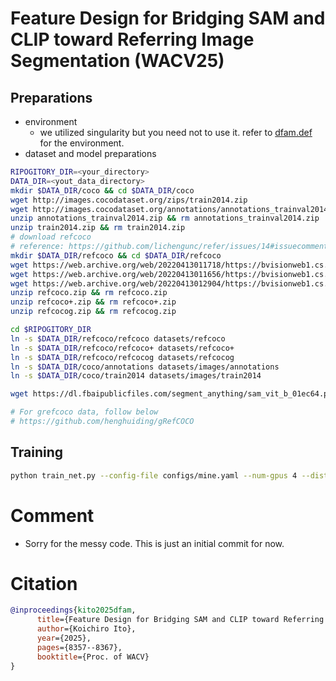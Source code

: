 # Feature Design for Bridging SAM and CLIP toward Referring Image Segmentation (WACV25)

## Preparations
- environment
    * we utilized singularity but you need not to use it. refer to [dfam.def](dfam.def) for the environment. 
- dataset and model preparations
```sh
RIPOGITORY_DIR=<your_directory>
DATA_DIR=<yout_data_directory>
mkdir $DATA_DIR/coco && cd $DATA_DIR/coco
wget http://images.cocodataset.org/zips/train2014.zip
wget http://images.cocodataset.org/annotations/annotations_trainval2014.zip
unzip annotations_trainval2014.zip && rm annotations_trainval2014.zip
unzip train2014.zip && rm train2014.zip
# download refcoco
# reference: https://github.com/lichengunc/refer/issues/14#issuecomment-1258318183
mkdir $DATA_DIR/refcoco && cd $DATA_DIR/refcoco
wget https://web.archive.org/web/20220413011718/https://bvisionweb1.cs.unc.edu/licheng/referit/data/refcoco.zip
wget https://web.archive.org/web/20220413011656/https://bvisionweb1.cs.unc.edu/licheng/referit/data/refcoco+.zip
wget https://web.archive.org/web/20220413012904/https://bvisionweb1.cs.unc.edu/licheng/referit/data/refcocog.zip
unzip refcoco.zip && rm refcoco.zip
unzip refcoco+.zip && rm refcoco+.zip
unzip refcocog.zip && rm refcocog.zip

cd $RIPOGITORY_DIR
ln -s $DATA_DIR/refcoco/refcoco datasets/refcoco
ln -s $DATA_DIR/refcoco/refcoco+ datasets/refcoco+
ln -s $DATA_DIR/refcoco/refcocog datasets/refcocog
ln -s $DATA_DIR/coco/annotations datasets/images/annotations
ln -s $DATA_DIR/coco/train2014 datasets/images/train2014

wget https://dl.fbaipublicfiles.com/segment_anything/sam_vit_b_01ec64.pth

# For grefcoco data, follow below 
# https://github.com/henghuiding/gRefCOCO

```

## Training
```sh
python train_net.py --config-file configs/mine.yaml --num-gpus 4 --dist-url auto OUTPUT_DIR output SOLVER.BASE_LR 5e-5 SOLVER.IMS_PER_BATCH 64 SOLVER.CHECKPOINT_PERIOD 140000 REFERRING.USE_PICKLE False
```

# Comment
- Sorry for the messy code. This is just an initial commit for now.

# Citation
```bib
@inproceedings{kito2025dfam,
      title={Feature Design for Bridging SAM and CLIP toward Referring Image Segmentation}, 
      author={Koichiro Ito},
      year={2025},
      pages={8357--8367},
      booktitle={Proc. of WACV}
}
```
